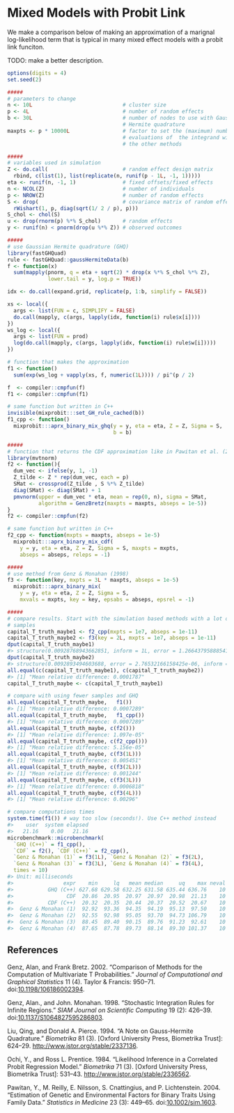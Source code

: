 Mixed Models with Probit Link
=============================

We make a comparison below of making an approximation of a marignal log-likelihood term that is typical in many mixed effect models with a probit link funciton.

TODO: make a better description.

``` r
options(digits = 4)
set.seed(2)

#####
# parameters to change
n <- 10L                             # cluster size
p <- 4L                              # number of random effects
b <- 30L                             # number of nodes to use with Gaussian
                                     # Hermite quadrature
maxpts <- p * 10000L                 # factor to set the (maximum) number of
                                     # evaluations of  the integrand with
                                     # the other methods

#####
# variables used in simulation
Z <- do.call(                        # random effect design matrix
  rbind, c(list(1), list(replicate(n, runif(p - 1L, -1, 1)))))
eta <- runif(n, -1, 1)               # fixed offsets/fixed effects
n <- NCOL(Z)                         # number of individuals
p <- NROW(Z)                         # number of random effects
S <- drop(                           # covariance matrix of random effects
  rWishart(1, p, diag(sqrt(1/ 2 / p), p)))
S_chol <- chol(S)
u <- drop(rnorm(p) %*% S_chol)       # random effects
y <- runif(n) < pnorm(drop(u %*% Z)) # observed outcomes

#####
# use Gaussian Hermite quadrature (GHQ)
library(fastGHQuad)
rule <- fastGHQuad::gaussHermiteData(b)
f <- function(x)
  sum(mapply(pnorm, q = eta + sqrt(2) * drop(x %*% S_chol %*% Z),
             lower.tail = y, log.p = TRUE))

idx <- do.call(expand.grid, replicate(p, 1:b, simplify = FALSE))

xs <- local({
  args <- list(FUN = c, SIMPLIFY = FALSE)
  do.call(mapply, c(args, lapply(idx, function(i) rule$x[i])))
})
ws_log <- local({
  args <- list(FUN = prod)
  log(do.call(mapply, c(args, lapply(idx, function(i) rule$w[i]))))
})

# function that makes the approximation
f1 <- function()
  sum(exp(ws_log + vapply(xs, f, numeric(1L)))) / pi^(p / 2)

f  <- compiler::cmpfun(f)
f1 <- compiler::cmpfun(f1)

# same function but written in C++
invisible(mixprobit:::set_GH_rule_cached(b))
f1_cpp <- function()
  mixprobit:::aprx_binary_mix_ghq(y = y, eta = eta, Z = Z, Sigma = S,
                                  b = b)

#####
# function that returns the CDF approximation like in Pawitan et al. (2004)
library(mvtnorm)
f2 <- function(){
  dum_vec <- ifelse(y, 1, -1)
  Z_tilde <- Z * rep(dum_vec, each = p)
  SMat <- crossprod(Z_tilde , S %*% Z_tilde)
  diag(SMat) <- diag(SMat) + 1
  pmvnorm(upper = dum_vec * eta, mean = rep(0, n), sigma = SMat,
          algorithm = GenzBretz(maxpts = maxpts, abseps = 1e-5))
}
f2 <- compiler::cmpfun(f2)

# same function but written in C++
f2_cpp <- function(mxpts = maxpts, abseps = 1e-5)
  mixprobit:::aprx_binary_mix_cdf(
    y = y, eta = eta, Z = Z, Sigma = S, maxpts = mxpts,
    abseps = abseps, releps = -1)

#####
# use method from Genz & Monahan (1998)
f3 <- function(key, mxpts = 3L * maxpts, abseps = 1e-5)
  mixprobit:::aprx_binary_mix(
    y = y, eta = eta, Z = Z, Sigma = S,
    mxvals = mxpts, key = key, epsabs = abseps, epsrel = -1)

#####
# compare results. Start with the simulation based methods with a lot of
# samples
capital_T_truth_maybe1 <- f2_cpp(mxpts = 1e7, abseps = 1e-11)
capital_T_truth_maybe2 <- f3(key = 2L, mxpts = 1e7, abseps = 1e-11)
dput(capital_T_truth_maybe1)
#> structure(0.00928768943662851, inform = 1L, error = 1.26643795888541e-08)
dput(capital_T_truth_maybe2)
#> structure(0.0092893494603688, error = 2.76532166158425e-06, inform = 1L, inivls = 9999991L)
all.equal(c(capital_T_truth_maybe1), c(capital_T_truth_maybe2))
#> [1] "Mean relative difference: 0.0001787"
capital_T_truth_maybe <- c(capital_T_truth_maybe1)

# compare with using fewer samples and GHQ
all.equal(capital_T_truth_maybe,   f1())
#> [1] "Mean relative difference: 0.0007289"
all.equal(capital_T_truth_maybe,   f1_cpp())
#> [1] "Mean relative difference: 0.0007289"
all.equal(capital_T_truth_maybe, c(f2()))
#> [1] "Mean relative difference: 1.097e-05"
all.equal(capital_T_truth_maybe, c(f2_cpp()))
#> [1] "Mean relative difference: 5.156e-05"
all.equal(capital_T_truth_maybe, c(f3(1L)))
#> [1] "Mean relative difference: 0.005451"
all.equal(capital_T_truth_maybe, c(f3(2L)))
#> [1] "Mean relative difference: 0.001244"
all.equal(capital_T_truth_maybe, c(f3(3L)))
#> [1] "Mean relative difference: 0.0006818"
all.equal(capital_T_truth_maybe, c(f3(4L)))
#> [1] "Mean relative difference: 0.00296"

# compare computations times
system.time(f1()) # way too slow (seconds!). Use C++ method instead
#>    user  system elapsed 
#>   21.16    0.00   21.16
microbenchmark::microbenchmark(
  `GHQ (C++)` = f1_cpp(),
  `CDF` = f2(), `CDF (C++)` = f2_cpp(),
  `Genz & Monahan (1)` = f3(1L), `Genz & Monahan (2)` = f3(2L),
  `Genz & Monahan (3)` = f3(3L), `Genz & Monahan (4)` = f3(4L),
  times = 10)
#> Unit: milliseconds
#>                expr    min     lq   mean median     uq    max neval
#>           GHQ (C++) 627.68 629.58 632.25 631.58 635.44 636.76    10
#>                 CDF  20.86  20.95  20.97  20.97  20.98  21.13    10
#>           CDF (C++)  20.32  20.35  20.44  20.37  20.52  20.67    10
#>  Genz & Monahan (1)  92.92  93.36  94.35  94.19  95.13  97.50    10
#>  Genz & Monahan (2)  92.55  92.98  95.05  93.70  94.73 106.79    10
#>  Genz & Monahan (3)  88.45  89.40  90.15  89.76  91.23  92.61    10
#>  Genz & Monahan (4)  87.65  87.78  89.73  88.14  89.30 101.37    10
```

References
----------

Genz, Alan, and Frank Bretz. 2002. “Comparison of Methods for the Computation of Multivariate T Probabilities.” *Journal of Computational and Graphical Statistics* 11 (4). Taylor & Francis: 950–71. doi:[10.1198/106186002394](https://doi.org/10.1198/106186002394).

Genz, Alan., and John. Monahan. 1998. “Stochastic Integration Rules for Infinite Regions.” *SIAM Journal on Scientific Computing* 19 (2): 426–39. doi:[10.1137/S1064827595286803](https://doi.org/10.1137/S1064827595286803).

Liu, Qing, and Donald A. Pierce. 1994. “A Note on Gauss-Hermite Quadrature.” *Biometrika* 81 (3). \[Oxford University Press, Biometrika Trust\]: 624–29. <http://www.jstor.org/stable/2337136>.

Ochi, Y., and Ross L. Prentice. 1984. “Likelihood Inference in a Correlated Probit Regression Model.” *Biometrika* 71 (3). \[Oxford University Press, Biometrika Trust\]: 531–43. <http://www.jstor.org/stable/2336562>.

Pawitan, Y., M. Reilly, E. Nilsson, S. Cnattingius, and P. Lichtenstein. 2004. “Estimation of Genetic and Environmental Factors for Binary Traits Using Family Data.” *Statistics in Medicine* 23 (3): 449–65. doi:[10.1002/sim.1603](https://doi.org/10.1002/sim.1603).
